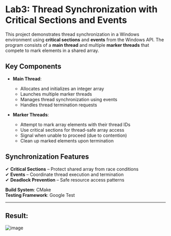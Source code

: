 # Lab3: Thread Synchronization with Critical Sections and Events  

This project demonstrates thread synchronization in a Windows environment using **critical sections** and **events** from the Windows API. The program consists of a **main thread** and multiple **marker threads** that compete to mark elements in a shared array.  

## Key Components  
- **Main Thread**:  
  - Allocates and initializes an integer array  
  - Launches multiple marker threads  
  - Manages thread synchronization using events  
  - Handles thread termination requests  

- **Marker Threads**:  
  - Attempt to mark array elements with their thread IDs  
  - Use critical sections for thread-safe array access  
  - Signal when unable to proceed (due to contention)  
  - Clean up marked elements upon termination  

## Synchronization Features  
✔ **Critical Sections** – Protect shared array from race conditions  
✔ **Events** – Coordinate thread execution and termination  
✔ **Deadlock Prevention** – Safe resource access patterns  

**Build System**: CMake  
**Testing Framework**: Google Test  

---

## Result:
![image](https://github.com/user-attachments/assets/1bb4b1dc-74f0-407f-8475-5fb50542af98)
